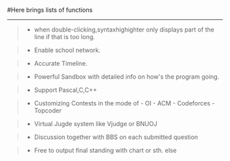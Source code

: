 #Here brings lists of functions

***

>* when double-clicking,syntaxhighighter only displays part of the line if that is too long.

>* Enable school network.

>* Accurate Timeline.

>* Powerful Sandbox with detailed info on how's the program going.

>* Support Pascal,C,C++

>* Customizing Contests in the mode of 
	- OI
	- ACM
	- Codeforces
	- Topcoder
	
>* Virtual Jugde system like Vjudge or BNUOJ

>* Discussion together with BBS on each submitted question

>* Free to output final standing with chart or sth. else